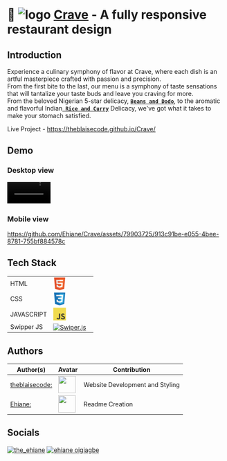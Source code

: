 # 🔗 ![logo](https://github.com/Ehiane/Crave/assets/79903725/2300d011-96e0-474f-8ec3-7098024449e7) [Crave](https://theblaisecode.github.io/Crave/index.html) - A fully responsive restaurant design

## Introduction
Experience a culinary symphony of flavor at Crave, where each dish is an artful masterpiece crafted with passion and precision. <br>From the first bite to the last, our menu is a symphony of taste sensations that will tantalize your taste buds and leave you craving for more.<br>
From the beloved Nigerian 5-star delicacy, [**`Beans and Dodo`**](https://theblaisecode.github.io/Crave/index.html#), to the aromatic and flavorful Indian[**` Rice and Curry`**](https://theblaisecode.github.io/Crave/index.html#) Delicacy, we've got what it takes to make your stomach satisfied.

Live Project - https://theblaisecode.github.io/Crave/

## Demo
### Desktop view
<video src="https://github.com/Ehiane/Crave/assets/79903725/3e78df8a-e1a8-4835-a601-ce09e38e2135" controls autoplay width="100">
        <p>Your browser does not support this video</p>
    </video>

### Mobile view

https://github.com/Ehiane/Crave/assets/79903725/913c91be-e055-4bee-8781-755bf884578c







## Tech Stack
|                  |         |
|------------------| ------- |
|     HTML         |   <a href="https://developer.mozilla.org/en-US/docs/Web/HTML" target="_blank"><img align="center" src="https://raw.githubusercontent.com/devicons/devicon/master/icons/html5/html5-original.svg" alt="HTML" height="30" width="30" style="margin-right: 10px;" /></a>       |
|    CSS           |    <a href="https://developer.mozilla.org/en-US/docs/Web/CSS" target="_blank"><img align="center" src="https://raw.githubusercontent.com/devicons/devicon/master/icons/css3/css3-original.svg" alt="CSS" height="30" width="30" style="margin-right: 10px;" /></a>      |
|    JAVASCRIPT    |    <a href="https://developer.mozilla.org/en-US/docs/Web/JavaScript" target="_blank"><img align="center" src="https://raw.githubusercontent.com/devicons/devicon/master/icons/javascript/javascript-original.svg" alt="JavaScript" height="30" width="30" style="margin-right: 10px;" /></a>    |
|    Swipper JS    |     <a href="https://swiperjs.com/" target="_blank"><img align="center" src="https://github.com/Ehiane/Crave/assets/79903725/16596509-2f7f-4560-ac9b-b0e85ac7a1fc" alt="Swiper.js" height="30" width="30" style="margin-right: 10px;" /></a>   |


## Authors
|                     Author(s)                                     | Avatar | Contribution |
| ---------------------------------------------------------------| ----- | ------------ |
| <a href="https://github.com/theblaisecode">theblaisecode: </a> | <img align="center" src="https://github.com/Ehiane/Crave/assets/79903725/b071dab4-d2f0-455a-b81e-1df4cea14648" height="40" width="40"> | Website Development and Styling |
| <a href= "https://github.com/Ehiane" >Ehiane: </a>             | <img align="center" src="https://github.com/Ehiane/100_days_of_code_in_python-Projects/assets/79903725/55af3614-5f7d-4774-be46-e26a1d98f97d" height="40" width="40" /></a> | Readme Creation | 



## Socials 
<a href="https://twitter.com/theblaisecode" target="blank"><img align="center" src="https://raw.githubusercontent.com/rahuldkjain/github-profile-readme-generator/master/src/images/icons/Social/twitter.svg" alt="the_ehiane" height="30" width="40" /></a>
<a href="https://www.linkedin.com/in/theblaisecode" target="blank"><img align="center" src="https://raw.githubusercontent.com/rahuldkjain/github-profile-readme-generator/master/src/images/icons/Social/linked-in-alt.svg" alt="ehiane oigiagbe" height="30" width="40" />
